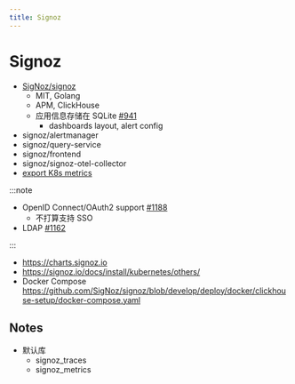 ```yaml
---
title: Signoz
---
```


# Signoz

- [SigNoz/signoz](https://github.com/SigNoz/signoz)
  - MIT, Golang
  - APM, ClickHouse
  - 应用信息存储在 SQLite [#941](https://github.com/SigNoz/signoz/issues/941)
    - dashboards layout, alert config
- signoz/alertmanager
- signoz/query-service
- signoz/frontend
- signoz/signoz-otel-collector
- [export K8s metrics](https://signoz.io/docs/tutorial/kubernetes-infra-metrics)

:::note

- OpenID Connect/OAuth2 support [#1188](https://github.com/SigNoz/signoz/issues/1188)
  - 不打算支持 SSO
- LDAP [#1162](https://github.com/SigNoz/signoz/issues/1162)

:::

- https://charts.signoz.io
- https://signoz.io/docs/install/kubernetes/others/
- Docker Compose
  https://github.com/SigNoz/signoz/blob/develop/deploy/docker/clickhouse-setup/docker-compose.yaml

## Notes

- 默认库
  - signoz_traces
  - signoz_metrics

